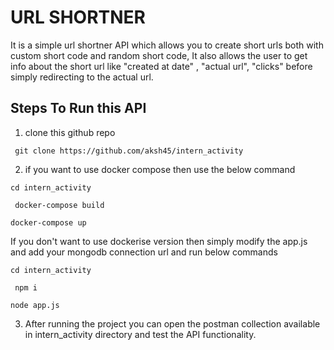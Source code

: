 # URL SHORTNER

It is a simple url shortner API which allows you to create short urls both with custom short code and random short code, It also allows the user to get info about the short url like "created at date" , "actual url", "clicks" before simply redirecting to the actual url. 
## Steps To Run this API
1. clone this github repo

``` git clone https://github.com/aksh45/intern_activity```

2. if you want to use docker compose then use the below command

```cd intern_activity ```

``` docker-compose build```

``` docker-compose up ```

If you don't want to use dockerise version then simply modify the app.js and add your mongodb connection url and run below commands

``` cd intern_activity ```

``` npm i```

``` node app.js ```

3. After running the project you can open the postman collection available in intern_activity directory and test the API functionality.